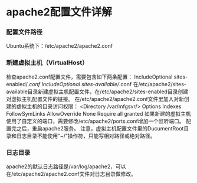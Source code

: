 # apache2配置文件详解

### 配置文件路径
Ubuntu系统下：/etc/apache2/apache2.conf

### 新建虚拟主机（VirtualHost）
检查apache2.conf配置文件，需要包含如下两条配置：
IncludeOptional sites-enabled/*.conf
IncludeOptional sites-available/*.conf
在/etc/apache2/sites-available目录新建虚拟主机配置文件，在/etc/apache2/sites-enabled目录创建对虚拟主机配置文件的链接。
在/etc/apache2/apache2.conf文件里加入对新创建的虚拟主机的目录访问权限：
<Directory /var/mfgsvr/>
	Options Indexes FollowSymLinks
	AllowOverride None
	Require all granted
</Directory>
如果新建的虚拟主机使用了自定义的端口，需要修改/etc/apache2/ports.conf增加一个监听端口。
配置完之后，重启apache2服务。
注意，虚拟主机配置文件里的DucumentRoot目录和日志目录不能使用“~/”操作符，只能写相对路径或绝对路径。

### 日志目录
apache2的默认日志路径是/var/log/apache2，可以在/etc/apache2/apache2.conf文件对日志目录做修改。
